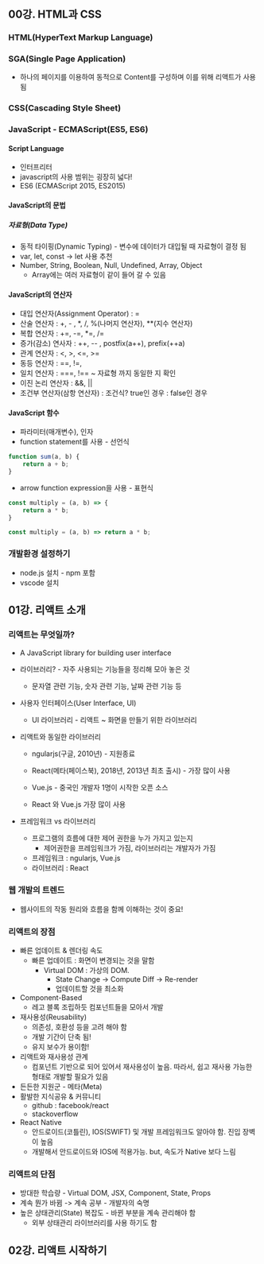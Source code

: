 # 

## 00강. HTML과 CSS

### HTML(HyperText Markup Language)

### SGA(Single Page Application)
- 하나의 페이지를 이용하여 동적으로 Content를 구성하며 이를 위해 리액트가 사용됨

### CSS(Cascading Style Sheet)

### JavaScript - ECMAScript(ES5, ES6)

#### Script Language
- 인터프리터
- javascript의 사용 범위는 굉장히 넓다!
- ES6 (ECMAScript 2015, ES2015)

#### JavaScript의 문법

##### 자료형(Data Type)
- 동적 타이핑(Dynamic Typing) - 변수에 데이터가 대입될 때 자료형이 결정 됨
- var, let, const -> let 사용 추천
- Number, String, Boolean, Null, Undefined, Array, Object
    - Array에는 여러 자료형이 같이 들어 갈 수 있음

#### JavaScript의 연산자
- 대입 연산자(Assignment Operator) : =
- 산술 연산자 : +, - , *, /,  %(나머지 연산자), **(지수 연산자)
- 복합 연산자 : +=, -=, *=, /=
- 증가(감소) 연사자 : ++, -- , postfix(a++), prefix(++a)
- 관계 연산자 : <, >, <=, >=
- 동등 연산자 : ==, !=, 
- 일치 연산자 : ===, !== ~ 자료형 까지 동일한 지 확인
- 이진 논리 연산자 : &&, ||
- 조건부 연산자(삼항 연산자) : 조건식? true인 경우 : false인 경우

#### JavaScript 함수
- 파라미터(매개변수), 인자
- function statement를 사용 - 선언식
```javascript
function sum(a, b) {
    return a + b;
}
```

- arrow function expression을 사용 - 표현식
```javascript
const multiply = (a, b) => {
    return a * b;
}
```
```javascript
const multiply = (a, b) => return a * b;
```

### 개발환경 설정하기
- node.js 설치 - npm 포함
- vscode 설치

## 01강. 리액트 소개

### 리액트는 무엇일까?
- A JavaScript library for building user interface
- 라이브러리? - 자주 사용되는 기능들을 정리해 모아 놓은 것
    - 문자열 관련 기능, 숫자 관련 기능, 날짜 관련 기능 등
- 사용자 인터페이스(User Interface, UI)
    - UI 라이브러리 - 리액트 ~ 화면을 만들기 위한 라이브러리

- 리액트와 동일한 라이브러리
    - ngularjs(구글, 2010년) - 지원종료
    - React(메타(페이스북), 2018년, 2013년 최초 출시) - 가장 많이 사용
    - Vue.js - 중국인 개발자 1명이 시작한 오픈 소스

    - React 와 Vue.js 가장 많이 사용

- 프레임워크 vs 라이브러리
    - 프로그램의 흐름에 대한 제어 권한을 누가 가지고 있는지
        - 제어권한을 프레임워크가 가짐, 라이브러리는 개발자가 가짐
    - 프레임워크 : ngularjs, Vue.js
    - 라이브러리 : React

### 웹 개발의 트렌드
- 웹사이트의 작동 원리와 흐름을 함께 이해하는 것이 중요!

### 리액트의 장점
- 빠른 업데이트 & 렌더링 속도
    - 빠른 업데이트 : 화면이 변경되는 것을 말함
        - Virtual DOM : 가상의 DOM.
            - State Change -> Compute Diff -> Re-render
            - 업데이트할 것을 최소화
- Component-Based
    - 레고 블록 조립하듯 컴포넌트들을 모아서 개발
- 재사용성(Reusability)
    - 의존성, 호환성 등을 고려 해야 함
    - 개발 기간이 단축 됨!
    - 유지 보수가 용이함!
- 리액트와 재사용성 관계        
    - 컴포넌트 기반으로 되어 있어서 재사용성이 높음. 따라서, 쉽고 재사용 가능한 형태로 개발할 필요가 있음
- 든든한 지원군 - 메타(Meta)
- 활발한 지식공유 & 커뮤니티
    - github : facebook/react
    - stackoverflow
- React Native
    - 안드로이드(코틀린), IOS(SWIFT) 및 개발 프레임워크도 알아야 함. 진입 장벽이 높음
    - 개발해서 안드로이드와 IOS에 적용가능. but, 속도가 Native 보다 느림

### 리액트의 단점
- 방대한 학습량 - Virtual DOM, JSX, Component, State, Props
- 계속 뭔가 바뀜 -> 계속 공부 - 개발자의 숙명
- 높은 상태관리(State) 복잡도 - 바뀐 부분을 계속 관리해야 함
    - 외부 상태관리 라이브러리를 사용 하기도 함


## 02강. 리액트 시작하기
